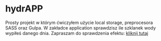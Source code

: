 

# hydrAPP

Prosty projekt w którym ćwiczyłem użycie local storage, preprocesora SASS oraz Gulpa. W zakładce application sprawdzisz ile szklanek wody wypiłeś danego dnia.
Zapraszam do sprawdzenia efektu: [kliknij tutaj](https://jedrzejch.github.io/hydrapp/)

